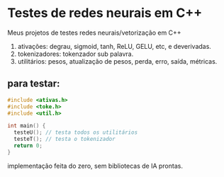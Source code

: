 # Testes de redes neurais em C++
Meus projetos de testes redes neurais/vetorização em C++

1. ativações: degrau, sigmoid, tanh, ReLU, GELU, etc, e deverivadas.
2. tokenizadores: tokenzador sub palavra.
3. utilitários: pesos, atualização de pesos, perda, erro, saída, métricas.

## para testar:

```Cpp
#include <ativas.h>
#include <toke.h>
#include <util.h>

int main() {
  testeU(); // testa todos os utilitários
  testeT(); // testa o tokenizador
  return 0;
}
```

implementação feita do zero, sem bibliotecas de IA prontas.
